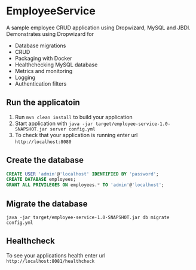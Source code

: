 # EmployeeService

A sample employee CRUD application using Dropwizard, MySQL and JBDI. Demonstrates using Dropwizard for

- Database migrations
- CRUD
- Packaging with Docker
- Healthchecking MySQL database
- Metrics and monitoring
- Logging
- Authentication filters

## Run the applicatoin

1. Run `mvn clean install` to build your application
1. Start application with `java -jar target/employee-service-1.0-SNAPSHOT.jar server config.yml`
1. To check that your application is running enter url `http://localhost:8080`

## Create the database

```sql
CREATE USER 'admin'@'localhost' IDENTIFIED BY 'password';
CREATE DATABASE employees;
GRANT ALL PRIVILEGES ON employees.* TO 'admin'@'localhost';
```

## Migrate the database

```
java -jar target/employee-service-1.0-SNAPSHOT.jar db migrate config.yml
```

## Healthcheck

To see your applications health enter url `http://localhost:8081/healthcheck`

